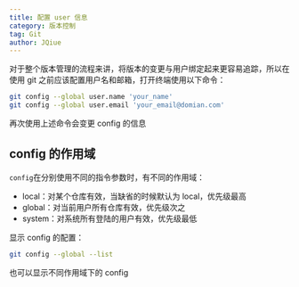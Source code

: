 ```yaml
---
title: 配置 user 信息
category: 版本控制
tag: Git
author: JQiue
---
```


对于整个版本管理的流程来讲，将版本的变更与用户绑定起来更容易追踪，所以在使用 git 之前应该配置用户名和邮箱，打开终端使用以下命令：

```bash
git config --global user.name 'your_name'
git config --global user.email 'your_email@domian.com'
```

再次使用上述命令会变更 config 的信息

## config 的作用域

`config`在分别使用不同的指令参数时，有不同的作用域：

+ local：对某个仓库有效，当缺省的时候默认为 local，优先级最高
+ global：对当前用户所有仓库有效，优先级次之
+ system：对系统所有登陆的用户有效，优先级最低

显示 config 的配置：

```bash
git config --global --list
```

也可以显示不同作用域下的 config

